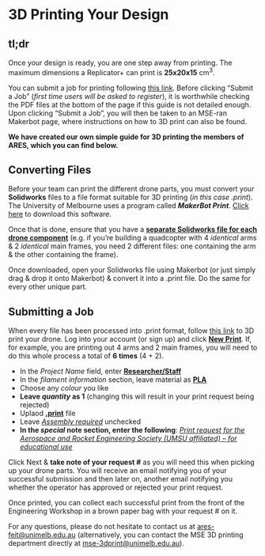 # 3D Printing Your Design

## tl;dr
Once your design is ready, you are one step away from printing. The maximum dimensions a Replicator+ can print is **25x20x15** cm<sup>3</sup>.

You can submit a job for printing following [this link](http://3dprinting.eng.unimelb.edu.au/#submit). Before clicking “Submit a Job” (*first time users will be asked to register*), it is worthwhile checking the PDF files at the bottom of the page if this guide is not detailed enough. Upon clicking “Submit a Job”, you will then be taken to an MSE-ran Makerbot page, where instructions on how to 3D print can also be found.

**We have created our own simple guide for 3D printing the members of ARES, which you can find below.**

## Converting Files
Before your team can print the different drone parts, you must convert your **Solidworks** files to a file format suitable for 3D printing (*in this case .print*). The University of Melbourne uses a program called ***MakerBot Print***. [Click here](https://www.makerbot.com/3d-printers/apps/makerbot-print/download/) to download this software.

Once that is done, ensure that you have a [**separate Solidworks file for each drone component**](#) (e.g. if you’re building a quadcopter with 4 *identical* arms & 2 *identical* main frames, you need 2 different files: one containing the arm & the other containing the frame).

Once downloaded, open your Solidworks file using Makerbot (or just simply drag & drop it onto Makerbot) & convert it into a .print file. Do the same for every other unique part.

## Submitting a Job
When every file has been processed into .print format, follow [this link](http://3dprinting.eng.unimelb.edu.au/#submit) to 3D print your drone. Log into your account (or sign up) and click  [**New Print**](#). If, for example, you are printing out 4 arms and 2 main frames, you will need to do this whole process a total of **6 times** (4 + 2).

-   In the *Project Name* field, enter [**Researcher/Staff**](#)
-   In the *filament information* section, leave material as [**PLA**](#)
-   Choose any *colour* you like
-   **Leave *quantity* as 1** (changing this will result in your print request being rejected)
-   Uplaod [**.print**](#) file
-   Leave [*Assembly required*](#) unchecked
-   **In the *special* note section, enter the following**:  [*Print request for the Aerospace and Rocket Engineering Society (UMSU affiliated) – for educational use*](#)


Click Next & **take note of your request #** as you will need this when picking up your drone parts. You will receive an email notifying you of your successful submission and then later on, another email notifying you whether the operator has approved or rejected your print request.

Once printed, you can collect each successful print from the front of the Engineering Workshop in a brown paper bag with your request # on it.

For any questions, please do not hesitate to contact us at ares-feit@unimelb.edu.au (alternatively, you can contact the MSE 3D printing department directly at mse-3dprint@unimelb.edu.au).
 